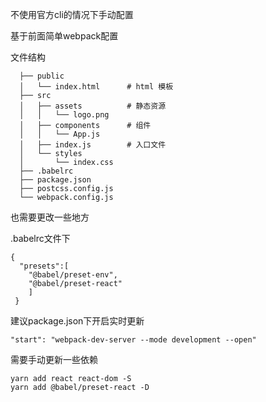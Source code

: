 
不使用官方cli的情况下手动配置

基于前面简单webpack配置

文件结构

```
  ├── public
  │   └── index.html      # html 模板
  ├── src
  │   ├── assets          # 静态资源
  │   │   └── logo.png
  │   ├── components      # 组件
  │   │   └── App.js
  │   ├── index.js        # 入口文件
  │   └── styles
  │       └── index.css
  ├── .babelrc
  ├── package.json
  ├── postcss.config.js
  └── webpack.config.js
```

也需要更改一些地方

.babelrc文件下

```
{
  "presets":[
    "@babel/preset-env",
    "@babel/preset-react"
    ]
 }
```

建议package.json下开启实时更新

```
"start": "webpack-dev-server --mode development --open"
```

需要手动更新一些依赖

```
yarn add react react-dom -S
yarn add @babel/preset-react -D
```
